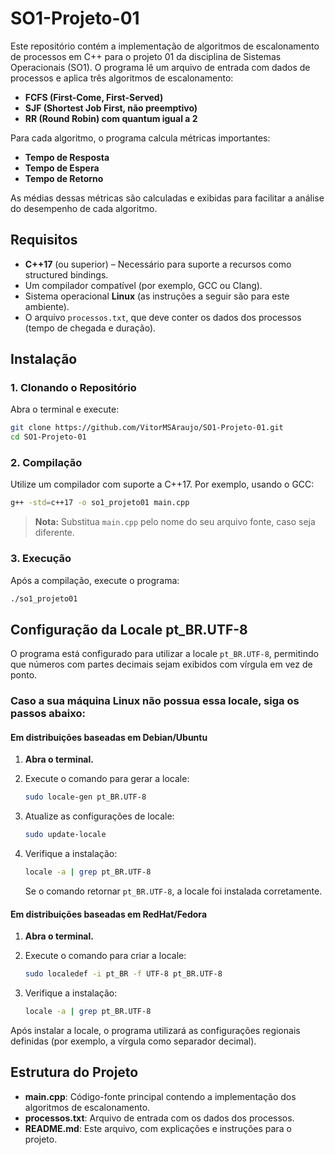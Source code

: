 # SO1-Projeto-01

Este repositório contém a implementação de algoritmos de escalonamento de processos em C++ para o projeto 01 da disciplina de Sistemas Operacionais (SO1). O programa lê um arquivo de entrada com dados de processos e aplica três algoritmos de escalonamento:

- **FCFS (First-Come, First-Served)**
- **SJF (Shortest Job First, não preemptivo)**
- **RR (Round Robin) com quantum igual a 2**

Para cada algoritmo, o programa calcula métricas importantes:
- **Tempo de Resposta**
- **Tempo de Espera**
- **Tempo de Retorno**

As médias dessas métricas são calculadas e exibidas para facilitar a análise do desempenho de cada algoritmo.

## Requisitos

- **C++17** (ou superior) – Necessário para suporte a recursos como structured bindings.
- Um compilador compatível (por exemplo, GCC ou Clang).
- Sistema operacional **Linux** (as instruções a seguir são para este ambiente).
- O arquivo `processos.txt`, que deve conter os dados dos processos (tempo de chegada e duração).

## Instalação

### 1. Clonando o Repositório

Abra o terminal e execute:

```bash
git clone https://github.com/VitorMSAraujo/SO1-Projeto-01.git
cd SO1-Projeto-01
```

### 2. Compilação

Utilize um compilador com suporte a C++17. Por exemplo, usando o GCC:

```bash
g++ -std=c++17 -o so1_projeto01 main.cpp
```

> **Nota:** Substitua `main.cpp` pelo nome do seu arquivo fonte, caso seja diferente.

### 3. Execução

Após a compilação, execute o programa:

```bash
./so1_projeto01
```

## Configuração da Locale pt_BR.UTF-8

O programa está configurado para utilizar a locale `pt_BR.UTF-8`, permitindo que números com partes decimais sejam exibidos com vírgula em vez de ponto.

### Caso a sua máquina Linux não possua essa locale, siga os passos abaixo:

#### Em distribuições baseadas em Debian/Ubuntu

1. **Abra o terminal.**
2. Execute o comando para gerar a locale:

   ```bash
   sudo locale-gen pt_BR.UTF-8
   ```

3. Atualize as configurações de locale:

   ```bash
   sudo update-locale
   ```

4. Verifique a instalação:

   ```bash
   locale -a | grep pt_BR.UTF-8
   ```

   Se o comando retornar `pt_BR.UTF-8`, a locale foi instalada corretamente.

#### Em distribuições baseadas em RedHat/Fedora

1. **Abra o terminal.**
2. Execute o comando para criar a locale:

   ```bash
   sudo localedef -i pt_BR -f UTF-8 pt_BR.UTF-8
   ```

3. Verifique a instalação:

   ```bash
   locale -a | grep pt_BR.UTF-8
   ```

Após instalar a locale, o programa utilizará as configurações regionais definidas (por exemplo, a vírgula como separador decimal).

## Estrutura do Projeto

- **main.cpp**: Código-fonte principal contendo a implementação dos algoritmos de escalonamento.
- **processos.txt**: Arquivo de entrada com os dados dos processos.
- **README.md**: Este arquivo, com explicações e instruções para o projeto.


